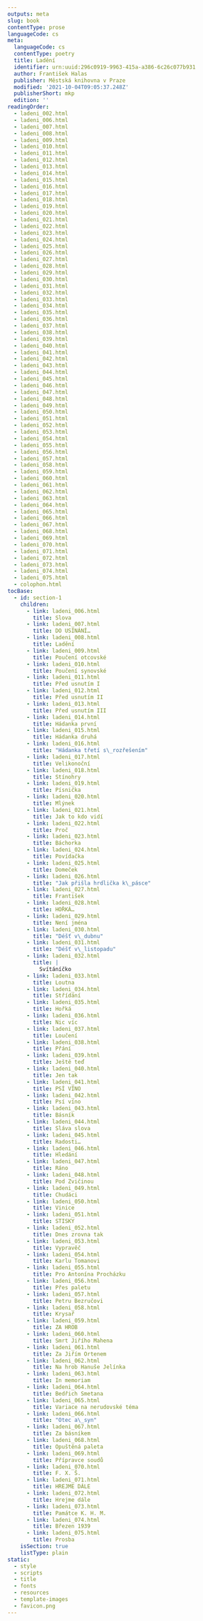 ```yaml
---
outputs: meta
slug: book
contentType: prose
languageCode: cs
meta:
  languageCode: cs
  contentType: poetry
  title: Ladění
  identifier: urn:uuid:296c0919-9963-415a-a386-6c26c077b931
  author: František Halas
  publisher: Městská knihovna v Praze
  modified: '2021-10-04T09:05:37.248Z'
  publisherShort: mkp
  edition: ''
readingOrder:
  - ladeni_002.html
  - ladeni_006.html
  - ladeni_007.html
  - ladeni_008.html
  - ladeni_009.html
  - ladeni_010.html
  - ladeni_011.html
  - ladeni_012.html
  - ladeni_013.html
  - ladeni_014.html
  - ladeni_015.html
  - ladeni_016.html
  - ladeni_017.html
  - ladeni_018.html
  - ladeni_019.html
  - ladeni_020.html
  - ladeni_021.html
  - ladeni_022.html
  - ladeni_023.html
  - ladeni_024.html
  - ladeni_025.html
  - ladeni_026.html
  - ladeni_027.html
  - ladeni_028.html
  - ladeni_029.html
  - ladeni_030.html
  - ladeni_031.html
  - ladeni_032.html
  - ladeni_033.html
  - ladeni_034.html
  - ladeni_035.html
  - ladeni_036.html
  - ladeni_037.html
  - ladeni_038.html
  - ladeni_039.html
  - ladeni_040.html
  - ladeni_041.html
  - ladeni_042.html
  - ladeni_043.html
  - ladeni_044.html
  - ladeni_045.html
  - ladeni_046.html
  - ladeni_047.html
  - ladeni_048.html
  - ladeni_049.html
  - ladeni_050.html
  - ladeni_051.html
  - ladeni_052.html
  - ladeni_053.html
  - ladeni_054.html
  - ladeni_055.html
  - ladeni_056.html
  - ladeni_057.html
  - ladeni_058.html
  - ladeni_059.html
  - ladeni_060.html
  - ladeni_061.html
  - ladeni_062.html
  - ladeni_063.html
  - ladeni_064.html
  - ladeni_065.html
  - ladeni_066.html
  - ladeni_067.html
  - ladeni_068.html
  - ladeni_069.html
  - ladeni_070.html
  - ladeni_071.html
  - ladeni_072.html
  - ladeni_073.html
  - ladeni_074.html
  - ladeni_075.html
  - colophon.html
tocBase:
  - id: section-1
    children:
      - link: ladeni_006.html
        title: Slova
      - link: ladeni_007.html
        title: DO USÍNÁNÍ…
      - link: ladeni_008.html
        title: Ladění
      - link: ladeni_009.html
        title: Poučení otcovské
      - link: ladeni_010.html
        title: Poučení synovské
      - link: ladeni_011.html
        title: Před usnutím I
      - link: ladeni_012.html
        title: Před usnutím II
      - link: ladeni_013.html
        title: Před usnutím III
      - link: ladeni_014.html
        title: Hádanka první
      - link: ladeni_015.html
        title: Hádanka druhá
      - link: ladeni_016.html
        title: "Hádanka třetí s\_rozřešením"
      - link: ladeni_017.html
        title: Velikonoční
      - link: ladeni_018.html
        title: Stínohry
      - link: ladeni_019.html
        title: Písnička
      - link: ladeni_020.html
        title: Mlýnek
      - link: ladeni_021.html
        title: Jak to kdo vidí
      - link: ladeni_022.html
        title: Proč
      - link: ladeni_023.html
        title: Báchorka
      - link: ladeni_024.html
        title: Povídačka
      - link: ladeni_025.html
        title: Domeček
      - link: ladeni_026.html
        title: "Jak přišla hrdlička k\_pásce"
      - link: ladeni_027.html
        title: František
      - link: ladeni_028.html
        title: HOŘKÁ…
      - link: ladeni_029.html
        title: Není jména
      - link: ladeni_030.html
        title: "Déšť v\_dubnu"
      - link: ladeni_031.html
        title: "Déšť v\_listopadu"
      - link: ladeni_032.html
        title: |
          Svítáníčko
      - link: ladeni_033.html
        title: Loutna
      - link: ladeni_034.html
        title: Střídání
      - link: ladeni_035.html
        title: Hořká
      - link: ladeni_036.html
        title: Nic víc
      - link: ladeni_037.html
        title: Loučení
      - link: ladeni_038.html
        title: Přání
      - link: ladeni_039.html
        title: Ještě teď
      - link: ladeni_040.html
        title: Jen tak
      - link: ladeni_041.html
        title: PSÍ VÍNO
      - link: ladeni_042.html
        title: Psí víno
      - link: ladeni_043.html
        title: Básník
      - link: ladeni_044.html
        title: Sláva slova
      - link: ladeni_045.html
        title: Radosti…
      - link: ladeni_046.html
        title: Hledání
      - link: ladeni_047.html
        title: Ráno
      - link: ladeni_048.html
        title: Pod Zvičinou
      - link: ladeni_049.html
        title: Chudáci
      - link: ladeni_050.html
        title: Vinice
      - link: ladeni_051.html
        title: STISKY
      - link: ladeni_052.html
        title: Dnes zrovna tak
      - link: ladeni_053.html
        title: Vypravěč
      - link: ladeni_054.html
        title: Karlu Tomanovi
      - link: ladeni_055.html
        title: Pro Antonína Procházku
      - link: ladeni_056.html
        title: Přes paletu
      - link: ladeni_057.html
        title: Petru Bezručovi
      - link: ladeni_058.html
        title: Krysař
      - link: ladeni_059.html
        title: ZA HROB
      - link: ladeni_060.html
        title: Smrt Jiřího Mahena
      - link: ladeni_061.html
        title: Za Jiřím Ortenem
      - link: ladeni_062.html
        title: Na hrob Hanuše Jelínka
      - link: ladeni_063.html
        title: In memoriam
      - link: ladeni_064.html
        title: Bedřich Smetana
      - link: ladeni_065.html
        title: Variace na nerudovské téma
      - link: ladeni_066.html
        title: "Otec a\_syn"
      - link: ladeni_067.html
        title: Za básníkem
      - link: ladeni_068.html
        title: Opuštěná paleta
      - link: ladeni_069.html
        title: Přípravce soudů
      - link: ladeni_070.html
        title: F. X. Š.
      - link: ladeni_071.html
        title: HREJME DÁLE
      - link: ladeni_072.html
        title: Hrejme dále
      - link: ladeni_073.html
        title: Památce K. H. M.
      - link: ladeni_074.html
        title: Březen 1939
      - link: ladeni_075.html
        title: Prosba
    isSection: true
    listType: plain
static:
  - style
  - scripts
  - title
  - fonts
  - resources
  - template-images
  - favicon.png
---
```

